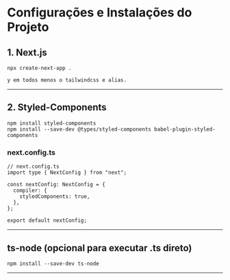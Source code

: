 # Configurações e Instalações do Projeto

## 1. Next.js
```
npx create-next-app .

y em todos menos o tailwindcss e alias.
```
---

## 2. Styled-Components
```
npm install styled-components
npm install --save-dev @types/styled-components babel-plugin-styled-components
```
### next.config.ts

```
// next.config.ts
import type { NextConfig } from "next";

const nextConfig: NextConfig = {
  compiler: {
    styledComponents: true,
  },
};

export default nextConfig;

```

---

## ts-node (opcional para executar .ts direto)
```
npm install --save-dev ts-node
```

---
